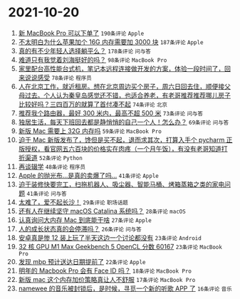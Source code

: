 # 2021-10-20

1. [新 MacBook Pro 可以下单了](https://www.v2ex.com/t/809064) `190条评论` `Apple`
1. [不太明白为什么苹果加个 16G 内存需要加 3000 块](https://www.v2ex.com/t/809174) `187条评论` `Apple`
1. [真的有不少年轻人选择躺平么？](https://www.v2ex.com/t/809069) `178条评论` `问与答`
1. [难道只有我觉着刘海挺好的吗？](https://www.v2ex.com/t/809060) `98条评论` `MacBook Pro`
1. [家里配台高性能台式机，笔记本远程连接做开发的方案，体验一段时间了，回来说说感受](https://www.v2ex.com/t/809259) `78条评论` `程序员`
1. [人在北京工作，就近租房。想在北京周边买个房子，周六日回去住，顺便接父母过去。个人认为秦皇岛感觉还不错，也适合养老，有老哥推荐推荐哪儿房子比较好吗？三四百万的就算了首付凑不起](https://www.v2ex.com/t/809160) `74条评论` `北京`
1. [推荐我个路由器，最好 300 米内，最高不超 500 米](https://www.v2ex.com/t/809057) `73条评论` `问与答`
1. [独居生活，每天下班回去都是静悄悄的自己一个人！怎么办？](https://www.v2ex.com/t/809267) `69条评论` `问与答`
1. [新版 Mac 需要上 32G 内存吗](https://www.v2ex.com/t/809122) `59条评论` `MacBook Pro`
1. [迫于 Mac 新版发布了，馋但是买不起，退而求其次，打算入手个 pycharm 正版授权，看官网五六百块的价格实在肉疼（一个月午饭），有没有老哥知道打折渠道](https://www.v2ex.com/t/809182) `52条评论` `Python`
1. [再谈辍学](https://www.v2ex.com/t/809074) `48条评论` `程序员`
1. [Apple 的抛光布…是真的卖爆了吗…](https://www.v2ex.com/t/809283) `41条评论` `Apple`
1. [迫于装修快要完工，扫拖机器人、吸尘器、智能马桶、烤箱蒸箱之类的家电问题](https://www.v2ex.com/t/809155) `41条评论` `问与答`
1. [太难了，爱不起长沙！](https://www.v2ex.com/t/809194) `29条评论` `职场话题`
1. [还有人在继续坚守 macOS Catalina 系统吗？](https://www.v2ex.com/t/809272) `28条评论` `macOS`
1. [认真询问大内存 Mac 到底能干啥](https://www.v2ex.com/t/809265) `27条评论` `Apple`
1. [人的成长状态真的会停滞吗？](https://www.v2ex.com/t/809170) `26条评论` `问与答`
1. [安卓真是惨 12 装上玩了半天这边一个讨论都没有](https://www.v2ex.com/t/809215) `23条评论` `Android`
1. [32 核 GPU M1 Max Geekbench 5 OpenCL 分数 60167](https://www.v2ex.com/t/809207) `23条评论` `MacBook Pro`
1. [发现 mbp 预计送达日期提前了](https://www.v2ex.com/t/809242) `22条评论` `Apple`
1. [明年的 Macbook Pro 会有 Face ID 吗？](https://www.v2ex.com/t/809118) `18条评论` `MacBook Pro`
1. [新版 mac 这个内存加价策略真让人不舒服](https://www.v2ex.com/t/809209) `17条评论` `MacBook Pro`
1. [namewee 的音乐被封锁后，是时候，寻觅一个新的听歌 APP 了](https://www.v2ex.com/t/809130) `16条评论` `音乐`
